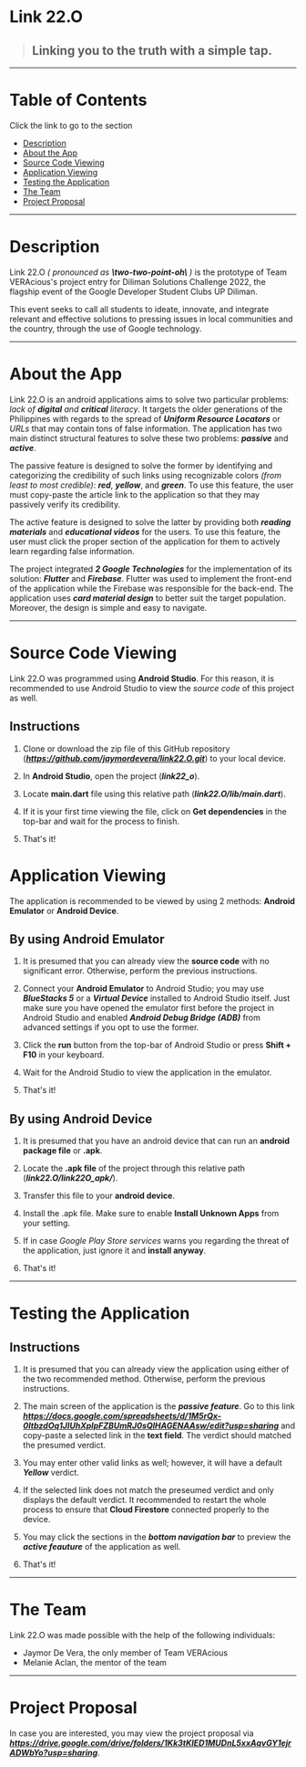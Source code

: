 # Link 22.O

> ## **Linking you to the truth with a simple tap.**

---

# Table of Contents

Click the link to go to the section

- [Description](#description)
- [About the App](#about-the-app)
- [Source Code Viewing](#source-code-viewing)
- [Application Viewing](#application-viewing)
- [Testing the Application](#testing-the-application)
- [The Team](#the-team)
- [Project Proposal](#project-proposal)
---

# Description
Link 22.O *( pronounced as **\two-two-point-oh\\** )* is the prototype of Team VERAcious's project entry for Diliman Solutions Challenge 2022, the flagship event of the Google Developer Student Clubs UP Diliman. 

This event seeks to call all students to ideate, innovate, and integrate relevant and effective solutions to pressing issues in local communities and the country, through the use of Google technology.

---

# About the App
Link 22.O is an android applications aims to solve two particular problems: *lack of **digital** and **critical** literacy*.  It targets the older generations of the Philippines with regards to the spread of ***Uniform Resource Locators*** or *URLs* that may contain tons of false information. The application has two main distinct structural features to solve these two problems: ***passive*** and ***active***. 

The passive feature is designed to solve the former by identifying and categorizing the credibility of such links using recognizable colors *(from least to most credible)*: ***red***, ***yellow***, and ***green***. To use this feature, the user must copy-paste the article link to the application so that they may passively verify its credibility.

The active feature is designed to solve the latter by providing both ***reading materials*** and ***educational videos*** for the users. To use this feature, the user must click the proper section of the application for them to actively learn regarding false information.

The project integrated ***2 Google Technologies*** for the implementation of its solution: ***Flutter*** and ***Firebase***. Flutter was used to implement the front-end of the application while the Firebase was responsible for the back-end. The application uses ***card material design*** to better suit the target population. Moreover, the design is simple and easy to navigate.

---

# Source Code Viewing
Link 22.O was programmed using **Android Studio**. For this reason, it is recommended to use Android Studio to view the *source code* of this project as well.

## Instructions
1. Clone or download the zip file of this GitHub repository (***https://github.com/jaymordevera/link22.O.git***) to your local device.

2. In **Android Studio**, open the project (***link22_o***).

3. Locate **main.dart** file using this relative path (***link22.O/lib/main.dart***).

4. If it is your first time viewing the file, click on **Get dependencies** in the top-bar and wait for the process to finish.

5. That's it!

# Application Viewing
The application is recommended to be viewed by using 2 methods: **Android Emulator** or **Android Device**.

## By using Android Emulator
1. It is presumed that you can already view the **source code** with no significant error. Otherwise, perform the previous instructions.

2. Connect your **Android Emulator** to Android Studio; you may use ***BlueStacks 5*** or a ***Virtual Device*** installed to Android Studio itself. Just make sure you have opened the emulator first before the project in Android Studio and enabled ***Android Debug Bridge (ADB)*** from advanced settings if you opt to use the former.

3. Click the **run** button from the top-bar of Android Studio or press **Shift + F10** in your keyboard.

4. Wait for the Android Studio to view the application in the emulator.

5. That's it!

## By using Android Device
1. It is presumed that you have an android device that can run an **android package file** or **.apk**.

2. Locate the **.apk file** of the project through this relative path (***link22.O/link22O_apk/***).

3. Transfer this file to your **android device**.

4. Install the .apk file. Make sure to enable **Install Unknown Apps** from your setting.

5. If in case *Google Play Store services* warns you regarding the threat of the application, just ignore it and **install anyway**.

6. That's it!

---

# Testing the Application
## Instructions
1. It is presumed that you can already view the application using either of the two recommended method. Otherwise, perform the previous instructions.

2. The main screen of the application is the ***passive feature***. Go to this link ***https://docs.google.com/spreadsheets/d/1M5rQx-0ItbzdOq1JIUhXpIpFZBUmRJ0sQlHAGENAAsw/edit?usp=sharing*** and copy-paste a selected link in the **text field**. The verdict should matched the presumed verdict.

3. You may enter other valid links as well; however, it will have a default ***Yellow*** verdict.

4. If the selected link does not match the preseumed verdict and only displays the default verdict. It recommended to restart the whole process to ensure that **Cloud Firestore** connected properly to the device.

5. You may click the sections in the ***bottom navigation bar*** to preview the ***active feauture*** of the application as well.

6. That's it!

---
# The Team
Link 22.O was made possible with the help of the following individuals:
- Jaymor De Vera, the only member of Team VERAcious
- Melanie Aclan, the mentor of the team

---

# Project Proposal
In case you are interested, you may view the project proposal via ***https://drive.google.com/drive/folders/1Kk3tKlED1MUDnL5xxAqvGY1ejrADWbYo?usp=sharing***.
